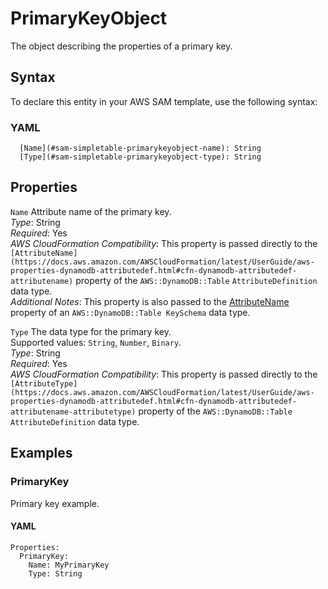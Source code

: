 # PrimaryKeyObject<a name="sam-property-simpletable-primarykeyobject"></a>

The object describing the properties of a primary key\.

## Syntax<a name="sam-property-simpletable-primarykeyobject-syntax"></a>

To declare this entity in your AWS SAM template, use the following syntax:

### YAML<a name="sam-property-simpletable-primarykeyobject-syntax.yaml"></a>

```
  [Name](#sam-simpletable-primarykeyobject-name): String
  [Type](#sam-simpletable-primarykeyobject-type): String
```

## Properties<a name="sam-property-simpletable-primarykeyobject-properties"></a>

 `Name`   <a name="sam-simpletable-primarykeyobject-name"></a>
Attribute name of the primary key\.  
*Type*: String  
*Required*: Yes  
*AWS CloudFormation Compatibility*: This property is passed directly to the `[AttributeName](https://docs.aws.amazon.com/AWSCloudFormation/latest/UserGuide/aws-properties-dynamodb-attributedef.html#cfn-dynamodb-attributedef-attributename)` property of the `AWS::DynamoDB::Table` `AttributeDefinition` data type\.  
*Additional Notes*: This property is also passed to the [AttributeName](https://docs.aws.amazon.com/AWSCloudFormation/latest/UserGuide/aws-properties-dynamodb-keyschema.html#aws-properties-dynamodb-keyschema-attributename) property of an `AWS::DynamoDB::Table KeySchema` data type\.

 `Type`   <a name="sam-simpletable-primarykeyobject-type"></a>
The data type for the primary key\.  
Supported values: `String`, `Number`, `Binary`\.  
*Type*: String  
*Required*: Yes  
*AWS CloudFormation Compatibility*: This property is passed directly to the `[AttributeType](https://docs.aws.amazon.com/AWSCloudFormation/latest/UserGuide/aws-properties-dynamodb-attributedef.html#cfn-dynamodb-attributedef-attributename-attributetype)` property of the `AWS::DynamoDB::Table` `AttributeDefinition` data type\.

## Examples<a name="sam-property-simpletable-primarykeyobject--examples"></a>

### PrimaryKey<a name="sam-property-simpletable-primarykeyobject--examples--primarykey"></a>

Primary key example\.

#### YAML<a name="sam-property-simpletable-primarykeyobject--examples--primarykey--yaml"></a>

```
Properties:
  PrimaryKey:
    Name: MyPrimaryKey
    Type: String
```